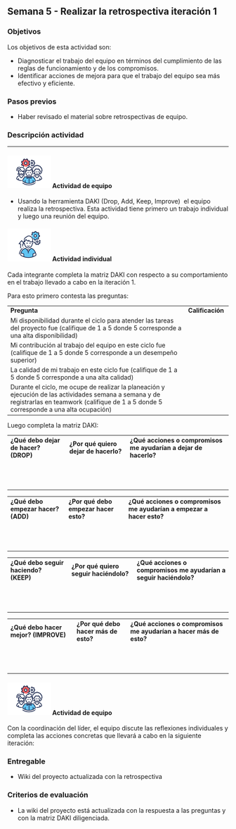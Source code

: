## Semana 5 - Realizar la retrospectiva iteración 1

### Objetivos

Los objetivos de esta actividad son:

- Diagnosticar el trabajo del equipo en términos del cumplimiento de las reglas de funcionamiento y de los compromisos.
- Identificar acciones de mejora para que el trabajo del equipo sea más efectivo y eficiente.

### Pasos previos

- Haber revisado el material sobre retrospectivas de equipo.

### Descripción actividad

---

#### ![](./../../assets/images/grupo.png) Actividad de equipo

- Usando la herramienta DAKI (Drop, Add, Keep, Improve)  el equipo realiza la retrospectiva. Esta actividad tiene primero un trabajo individual y luego una reunión del equipo.

#### ![](./../../assets/images/individuo.png) Actividad individual

Cada integrante completa la matriz DAKI con respecto a su comportamiento en el trabajo llevado a cabo en la iteración 1.

Para esto primero contesta las preguntas:

<table><tbody><tr><td><strong>Pregunta</strong>&nbsp;</td><td><strong>Calificación</strong>&nbsp;</td></tr><tr><td>Mi disponibilidad durante el ciclo para atender las tareas del proyecto fue (califique de 1 a 5 donde 5 corresponde a una alta disponibilidad)&nbsp;</td><td>&nbsp;</td></tr><tr><td>Mi contribución al trabajo del equipo en este ciclo fue (califique de 1 a 5 donde 5 corresponde a un desempeño superior)&nbsp;</td><td>&nbsp;</td></tr><tr><td>La calidad de mi trabajo en este ciclo fue (califique de 1 a 5 donde 5 corresponde a una alta calidad)&nbsp;</td><td>&nbsp;</td></tr><tr><td>Durante el ciclo, me ocupe de realizar la planeación y ejecución de las actividades semana a semana y de registrarlas en teamwork (califique de 1 a 5 donde 5 corresponde a una alta ocupación)&nbsp;</td><td>&nbsp;</td></tr></tbody></table>

Luego completa la matriz DAKI:

<table><tbody><tr><td><strong>¿Qué debo dejar de hacer? (DROP)</strong>&nbsp;</td><td><strong>¿Por qué quiero dejar de hacerlo?</strong>&nbsp;</td><td><strong>¿Qué acciones o compromisos me ayudarían a dejar de hacerlo?</strong>&nbsp;</td></tr><tr><td>&nbsp;</td><td>&nbsp;</td><td>&nbsp;</td></tr><tr><td>&nbsp;</td><td>&nbsp;</td><td>&nbsp;</td></tr><tr><td>&nbsp;</td><td>&nbsp;</td><td>&nbsp;</td></tr></tbody></table>

<table><tbody><tr><td><strong>¿Qué debo empezar hacer? (ADD)</strong>&nbsp;</td><td><strong>¿Por qué debo empezar hacer esto?</strong>&nbsp;</td><td><strong>¿Qué acciones o compromisos me ayudarían a empezar a hacer esto?</strong>&nbsp;</td></tr><tr><td>&nbsp;</td><td>&nbsp;</td><td>&nbsp;</td></tr><tr><td>&nbsp;</td><td>&nbsp;</td><td>&nbsp;</td></tr><tr><td>&nbsp;</td><td>&nbsp;</td><td>&nbsp;</td></tr></tbody></table>

<table><tbody><tr><td><strong>¿Qué debo seguir haciendo? (KEEP)</strong>&nbsp;</td><td><strong>¿Por qué quiero seguir haciéndolo?</strong>&nbsp;</td><td><strong>¿Qué acciones o compromisos me ayudarían a seguir haciéndolo?</strong>&nbsp;</td></tr><tr><td>&nbsp;</td><td>&nbsp;</td><td>&nbsp;</td></tr><tr><td>&nbsp;</td><td>&nbsp;</td><td>&nbsp;</td></tr><tr><td>&nbsp;</td><td>&nbsp;</td><td>&nbsp;</td></tr></tbody></table>

<table><tbody><tr><td><strong>¿Qué debo hacer mejor? (IMPROVE)</strong>&nbsp;</td><td><strong>¿Por qué debo hacer más de esto?</strong>&nbsp;</td><td><strong>¿Qué acciones o compromisos me ayudarían a hacer más de esto?</strong>&nbsp;</td></tr><tr><td>&nbsp;</td><td>&nbsp;</td><td>&nbsp;</td></tr><tr><td>&nbsp;</td><td>&nbsp;</td><td>&nbsp;</td></tr><tr><td>&nbsp;</td><td>&nbsp;</td><td>&nbsp;</td></tr></tbody></table>

#### ![](./../../assets/images/grupo.png) Actividad de equipo

Con la coordinación del líder, el equipo discute las reflexiones individuales y completa las acciones concretas que llevará a cabo en la siguiente iteración:

### Entregable

- Wiki del proyecto actualizada con la retrospectiva

### Criterios de evaluación

- La wiki del proyecto está actualizada con la respuesta a las preguntas y con la matriz DAKI diligenciada.
